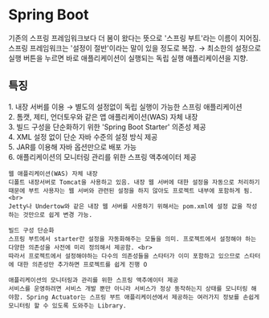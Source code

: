 <h1>Spring Boot</h1>
기존의 스프링 프레임워크보다 더 봄이 왔다는 뜻으로 '스프링 부트'라는 이름이 지어짐. <br>
스프링 프레임워크는 '설정이 절반'이라는 말이 있을 정도로 복잡. → 최소한의 설정으로 실행 버튼을 누르면 바로 애플리케이션이 실행되는 독립 실행 애플리케이션을 지향.

<h2>특징</h2>
1. 내장 서버를 이용 → 별도의 설정없이 독립 실행이 가능한 스프링 애플리케이션 <br>
2. 톰캣, 제티, 언더토우와 같은 앱 애플리케이션(WAS) 자체 내장 <br>
3. 빌드 구성을 단순화하기 위한 'Spring Boot Starter' 의존성 제공 <br>
4. XML 설정 없이 단순 자바 수준의 설정 방식 제공 <br>
5. JAR를 이용해 자바 옵션만으로 배포 가능 <br>
6. 애플리케이션의 모니터링 관리를 위한 스프링 액추에이터 제공 <br>

```
웹 애플리케이션(WAS) 자체 내장
디폴트 내장서버로 Tomcat을 사용하고 있음. 내장 웹 서버에 대한 설정을 자동으로 처리하기 때문에 부트 사용자는 웹 서버와 관련된 설정을 하지 않아도 프로젝트 내부에 포함하게 됨. <br>
Jetty나 Undertow와 같은 내장 웹 서버를 사용하기 위해서는 pom.xml에 설정 값을 작성하는 것만으로 쉽게 변경 가능.

빌드 구성 단순화
스프링 부트에서 starter란 설정을 자동화해주는 모듈을 의미. 프로젝트에서 설정해야 하는 다양한 의존성을 사전에 미리 정의해서 제공함. <br>
따라서 프로젝트에서 설정해야하는 다수의 의존성들을 스타터가 이미 포함하고 있으므로 스타터에 대한 의존성만 추가하면 프로젝트를 쉽게 진행 O

애플리케이션의 모니터링과 관리를 위한 스프링 액추에이터 제공
서비스를 운영하려면 서비스 개발 뿐만 아니라 서비스가 정상 동작하는지 상태를 모니터링 해야함. Spring Actuator는 스프링 부트 애플리케이션에서 제공하는 여러가지 정보를 손쉽게 모니터링 할 수 있도록 도와주는 Library.
```
